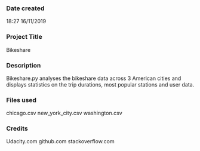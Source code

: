 ### Date created
18:27 16/11/2019 

### Project Title
Bikeshare

### Description
Bikeshare.py analyses the bikeshare data across 3 American cities and displays statistics on the trip durations, most popular stations and user data.

### Files used
chicago.csv
new_york_city.csv
washington.csv

### Credits
Udacity.com
github.com
stackoverflow.com

